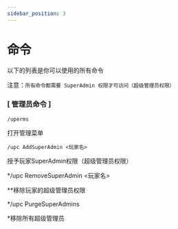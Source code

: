 ```yaml
---
sidebar_position: 3
---
```


# 命令

以下的列表是你可以使用的所有命令

注意：`所有命令都需要 SuperAdmin 权限才可访问（超级管理员权限）`

### [ 管理员命令 ]

`/uperms`

打开管理菜单

`/upc AddSuperAdmin <玩家名>`

授予玩家SuperAdmin权限（超级管理员权限）

*/upc RemoveSuperAdmin <玩家名>

**移除玩家的超级管理员权限

*/upc PurgeSuperAdmins

  *移除所有超级管理员